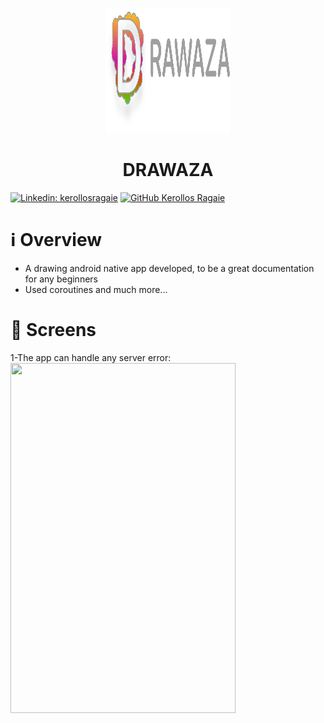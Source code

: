 <p align="center">
    <img src="app/src/main/res/drawable/full_logo.png" width="200" height="200">
</p>
<h1 align="center">
DRAWAZA
</h1>

[![Linkedin: kerollosragaie](https://img.shields.io/badge/-kerollosragaie-blue?style=flat-square&logo=Linkedin&logoColor=white&link=https://www.linkedin.com/in/kerollos-ragaie-youssef-b9529aa6/)](https://www.linkedin.com/in/kerollos-ragaie/)
[![GitHub Kerollos Ragaie](https://img.shields.io/github/followers/kerolosragaie?label=follow&style=social)](https://github.com/kerolosragaie)

# ℹ️ Overview
- A drawing android native app developed, to be a great documentation for any beginners
- Used coroutines and much more...

# :iphone: Screens
1-The app can handle any server error:
<img src="images/1-start_screen.gif" width="360" height="560"/>
